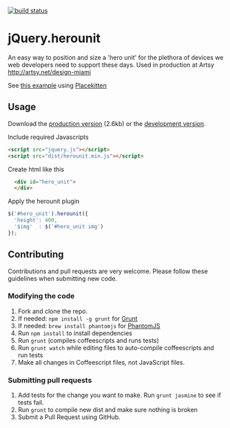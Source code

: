 [![build status](https://api.travis-ci.org/zamiang/jquery.herounit.png)](http://travis-ci.org/zamiang/jquery.herounit)

# jQuery.herounit

An easy way to position and size a 'hero unit' for the plethora of devices we web developers need to support these days. Used in production at Artsy http://artsy.net/design-miami

See [this example](http://htmlpreview.github.com/?https://github.com/zamiang/jquery.herounit/blob/master/example/index.html) using [Placekitten](http://placekitten.com/)

## Usage

Download the [production version](https://raw.github.com/zamiang/jquery.herounit/master/dist/jquery.herounit.min.js) (2.6kb) or the [development version](https://raw.github.com/zamiang/jquery.herounit/master/dist/jquery.herounit.js).

Include required Javascripts
```html
<script src="jquery.js"></script>
<script src="dist/herounit.min.js"></script>
```

Create html like this
```html
  <div id="hero_unit">
  </div>
```

Apply the herounit plugin

```javascript
$('#hero_unit').herounit({
  'height': 400,
  '$img'  : $('#hero_unit img')
});
```

## Contributing

Contributions and pull requests are very welcome. Please follow these guidelines when submitting new code.

### Modifying the code
1. Fork and clone the repo.
1. If needed: `npm install -g grunt` for [Grunt](https://github.com/gruntjs/grunt)
1. If needed: `brew install phantomjs` for [PhantomJS](http://phantomjs.org/download.html)
1. Run `npm install` to install dependencies
1. Run `grunt` (compiles coffeescripts and runs tests)
1. Run `grunt watch` while editing files to auto-compile coffeescripts and run tests
1. Make all changes in Coffeescript files, not JavaScript files.

### Submitting pull requests

1. Add tests for the change you want to make. Run `grunt jasmine` to see if tests fail.
1. Run `grunt` to compile new dist and make sure nothing is broken
1. Submit a Pull Request using GitHub.
